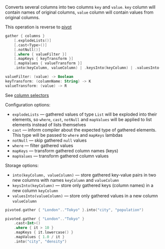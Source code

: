 [//]: # (title: gather)

<!---IMPORT org.jetbrains.kotlinx.dataframe.samples.api.Modify-->

Converts several columns into two columns `key` and `value`. `key` column will contain names of original columns, `value` column will contain values from original columns.

This operation is reverse to [pivot](pivot.md)

```kotlin
gather { columns }
    [.explodeLists()]
    [.cast<Type>()]
    [.notNull()]
    [.where { valueFilter }]
    [.mapKeys { keyTransform }]
    [.mapValues { valueTransform }]
    .into(keyColumn, valueColumn) | .keysInto(keyColumn) | .valuesInto(valueColumn)

valueFilter: (value) -> Boolean
keyTransform: (columnName: String) -> K
valueTransform: (value) -> R 
```

See [column selectors](ColumnSelectors.md)

Configuration options:
* `explodeLists` — gathered values of type `List` will be exploded into their elements, so `where`, `cast`, `notNull` and `mapValues` will be applied to list elements instead of lists themselves
* `cast` — inform compiler about the expected type of gathered elements. This type will be passed to `where` and `mapKeys` lambdas
* `notNull` — skip gathered `null` values
* `where` — filter gathered values
* `mapKeys` — transform gathered column names (keys)
* `mapValues` — transform gathered column values 

Storage options:
* `into(keyColumn, valueColumn)` — store gathered key-value pairs in two new columns with names `keyColumn` and `valueColumn`
* `keysInto(keyColumn)` — store only gathered keys (column names) in a new column `keyColumn`
* `valuesInto(valueColumn)` — store only gathered values in a new column `valueColumn`

<!---FUN gather-->

```kotlin
pivoted.gather { "London".."Tokyo" }.into("city", "population")
```

<!---END-->

<!---FUN gatherWithMapping-->

```kotlin
pivoted.gather { "London".."Tokyo" }
    .cast<Int>()
    .where { it > 10 }
    .mapKeys { it.lowercase() }
    .mapValues { 1.0 / it }
    .into("city", "density")
```

<!---END-->
